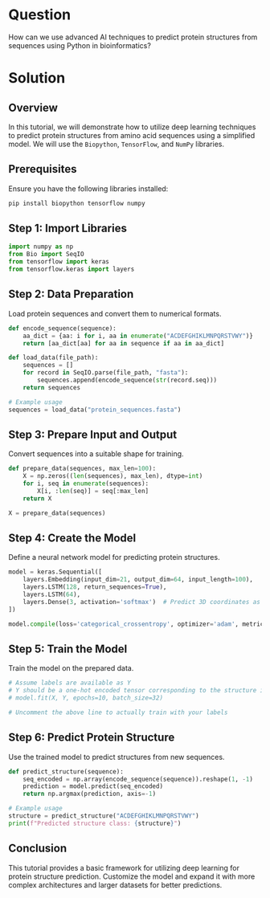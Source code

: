 # Question
How can we use advanced AI techniques to predict protein structures from sequences using Python in bioinformatics?

# Solution

## Overview
In this tutorial, we will demonstrate how to utilize deep learning techniques to predict protein structures from amino acid sequences using a simplified model. We will use the `Biopython`, `TensorFlow`, and `NumPy` libraries.

## Prerequisites
Ensure you have the following libraries installed:
```bash
pip install biopython tensorflow numpy
```

## Step 1: Import Libraries
```python
import numpy as np
from Bio import SeqIO
from tensorflow import keras
from tensorflow.keras import layers
```

## Step 2: Data Preparation
Load protein sequences and convert them to numerical formats.
```python
def encode_sequence(sequence):
    aa_dict = {aa: i for i, aa in enumerate("ACDEFGHIKLMNPQRSTVWY")}
    return [aa_dict[aa] for aa in sequence if aa in aa_dict]

def load_data(file_path):
    sequences = []
    for record in SeqIO.parse(file_path, "fasta"):
        sequences.append(encode_sequence(str(record.seq)))
    return sequences

# Example usage
sequences = load_data("protein_sequences.fasta")
```

## Step 3: Prepare Input and Output
Convert sequences into a suitable shape for training.
```python
def prepare_data(sequences, max_len=100):
    X = np.zeros((len(sequences), max_len), dtype=int)
    for i, seq in enumerate(sequences):
        X[i, :len(seq)] = seq[:max_len]
    return X

X = prepare_data(sequences)
```

## Step 4: Create the Model
Define a neural network model for predicting protein structures.
```python
model = keras.Sequential([
    layers.Embedding(input_dim=21, output_dim=64, input_length=100),
    layers.LSTM(128, return_sequences=True),
    layers.LSTM(64),
    layers.Dense(3, activation='softmax')  # Predict 3D coordinates as class example
])

model.compile(loss='categorical_crossentropy', optimizer='adam', metrics=['accuracy'])
```

## Step 5: Train the Model
Train the model on the prepared data.
```python
# Assume labels are available as Y
# Y should be a one-hot encoded tensor corresponding to the structure information
# model.fit(X, Y, epochs=10, batch_size=32)

# Uncomment the above line to actually train with your labels
```

## Step 6: Predict Protein Structure
Use the trained model to predict structures from new sequences.
```python
def predict_structure(sequence):
    seq_encoded = np.array(encode_sequence(sequence)).reshape(1, -1)
    prediction = model.predict(seq_encoded)
    return np.argmax(prediction, axis=-1)

# Example usage
structure = predict_structure("ACDEFGHIKLMNPQRSTVWY")
print(f"Predicted structure class: {structure}")
```

## Conclusion
This tutorial provides a basic framework for utilizing deep learning for protein structure prediction. Customize the model and expand it with more complex architectures and larger datasets for better predictions.